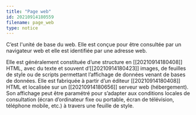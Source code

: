 ```yaml
---
title: "Page web"
id: 20210914180559
filename: page_web
type: notice
---
```


C’est l'unité de base du web. Elle est conçue pour être consultée par un navigateur web et elle est identifiée par une adresse web.

Elle est généralement constituée d’une structure en [[20210914180408]] HTML, avec du texte et souvent d’[[20210914180423]] images, de feuilles de style ou de scripts permettant l’affichage de données venant de bases de données. Elle est fabriquée à partir d’un éditeur [[20210914180408]] HTML et localisée sur un [[20210914180656]] serveur web (hébergement). Son affichage peut être paramétré pour s’adapter aux conditions locales de consultation (écran d’ordinateur fixe ou portable, écran de télévision, téléphone mobile, etc.) à travers une feuille de style.

